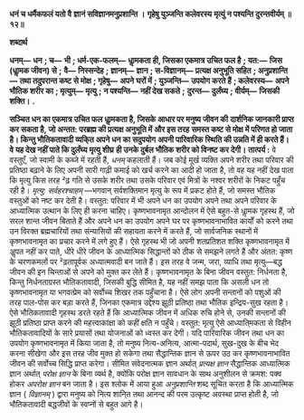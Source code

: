 **धनं च धर्मैकफलं यतो वै** **ज्ञानं सविज्ञानमनुप्रशान्ति ।** **गृहेषु युञ्जन्ति कलेवरस्य** **मृत्युं न पश्यन्ति दुरन्तवीर्यम् ॥ १२॥** 

**शब्दार्थ** 

**धनम्—** **धन** **; च—** **भी** **; धर्म-एक-फलम्—** **धाॢमकता ही, जिसका एकमात्र उचित फल है** **; यत:—** **जिस (धाॢमक जीवन) से** **;** **वै—** **निस्सन्देह** **; ज्ञानम्—** **ज्ञान** **; स-विज्ञानम्—** **प्रत्यक्ष अनुभूति सहित** **; अनुप्रशान्ति—** **तथा तदुपरान्त कष्ट से मोक्ष** **; गृहेषु—** **अपने** **घरों में** **; युञ्जन्ति—** **उपयोग करते हैं** **; कलेवरस्य—** **अपने भौतिक शरीर का** **; मृत्युम्—** **मृत्यु** **; न पश्यन्ति—** **नहीं देख सकते** **;** **दुरन्त—** **दुर्लंघ्य** **; वीर्यम्—** **जिसकी शक्ति।** **.** 

**सञ्चित धन का एकमात्र उचित फल धाॢमकता है, जिसके आधार पर मनुष्य जीवन की** **दार्शनिक जानकारी प्राप्त कर सकता है, जो अन्तत: परब्रह्म की प्रत्यक्ष अनुभूति में और इस तरह** **समस्त कष्ट से मोक्ष में परिणत हो जाता है। किन्तु भौतिकतावादी व्यकि्त अपने धन का सदुपयोग** **अपनी पारिवारिक स्थिति की उन्नति में ही करते हैं। वे यह देख नहीं पाते कि दुर्लंघ्य मृत्यु शीघ्र** **ही उनके दुर्बल भौतिक शरीर को विनष्ट कर देगी।** **तात्पर्य :** वे वस्तुएँ, जो स्वामी के कब्जे में रहती हैं, *धनम्* कहलाती हैं। जब कोई मूर्ख व्यक्ति अपने शरीर तथा परिवार की प्रतिष्ठा बढ़ाने के लिए अपनी सारी गाढ़ी कमाई को खर्च करने का आदी हो जाता है, तो वह यह नहीं देख पाता कि मृत्यु किस तरह ²ढ़ गति से उसके शरीर तथा उसके परिवार एवं मित्रों के नश्वर शरीरों के निकट पहुँच रही है। *मृत्यु: सर्वहरश्चाहम्* —भगवान् सर्वशक्तिमान मृत्यु के रूप में प्रकट होते हैं, जो समस्त भौतिक वस्तुओं को नष्ट कर देती है। वस्तुत: परिवार में भी अपने धन का उपयोग अपने तथा अपने परिवार के आध्यात्मिक उत्थान के लिए ही करना चाहिए। कृष्णभावनामृत आन्दोलन में ऐसे बहुत-से धाॢमक गृहस्थ हैं, जो सरल शान्त जीवन बिताते हैं और अपने धन का उपयोग अपने घर पर कृष्णभावनाभावित कार्यों को करने तथा उन विरक्त ब्रह्मचारियों तथा संन्यासियों की सहायता करने में करते हैं, जो सार्वजनिक स्थानों में कृष्णभावनामृत का प्रचार करने में लगे हुए हैं। ऐसे गृहस्थ भी जो अपनी शतप्रतिशत शक्ति कृष्णभावनामृत में अॢपत नहीं कर पाते, धीरे धीरे जीवन के आध्यात्मिक सिद्धान्तों को ठीक से समझने लगते हैं और अंतत: कृष्ण के चरणकमलों पर ²ढ़तापूर्वक अध्यात्मवादी बन जाते हैं। इस तरह वे जन्म, जरा, व्याधि तथा मृत्यु—बद्ध जीवन की इन चिन्ताओं से अपने को मुक्त कर लेते हैं। कृष्णभावनामृत के बिना जीवन वस्तुत: निर्धनता है, किन्तु निर्धनताग्रस्त भौतिकतावादी, जिसकी बुद्धि सीमित है, यह नहीं समझ पाता कि असली धन तो कृष्णभावनामृत या भगवत्प्रेम को सर्वोच्च शिखर तक पहुँचाना है। ऐसे लोग अपनी सन्तानों को पशुओं की तरह पाल-पोस कर बड़ा करते हैं, जिनका एकमात्र उद्देश्य झूठी प्रतिष्ठा तथा भौतिक इन्द्रिय-सुख रहता है। ऐसे भौतिकतावादी गृहस्थ डरते रहते हैं कि आध्यात्मिक जीवन में अधिक रुचि होने से, उनकी सन्तानों की झूठी प्रतिष्ठा प्राप्त करने की महत्त्वाकांक्षा को कहीं क्षति न पहुँचे। वस्तुत: मृत्यु ऐसे आध्याति्मकता से विहीन भौतिकतावादियों के सारे प्रयासों तथा योजनाओं को ध्वस्त कर देगी। यदि पारिवारिक जीवन तथा धन का उपयोग कृष्णभावनामृत में किया जाता है, तो मनुष्य नित्य-अनित्य, आत्मा-पदार्थ, सुख-दुख के बीच भेद करना सीखेगा और इस तरह जीव मुक्त हो सकेगा तथा सैद्धान्तिक ज्ञान से ऊपर उठ कर कृष्णभावनाभावित जीवन की सर्वोच्च सिद्धि प्राप्त करेगा। सीमित संवेदनात्मक ज्ञान अर्थात् *प्रत्यक्ष ज्ञान*  सैद्धान्तिक आध्यात्मिक ज्ञान अर्थात् *परोक्ष ज्ञान* के बिना व्यर्थ है, क्योंकि परोक्ष ज्ञान सावधान के साथ अनुशीलन से क्रमश: पक्व होकर *अपरोक्ष ज्ञान* बन जाता है। इस श्लोक में आया हुआ *अनुप्रशान्ति* शब्द सूचित करता है कि आध्यात्मिक ज्ञान ( *विज्ञानम्* ) द्वारा मनुष्य को नित्य शानि्त तथा आनन्द की परम उत्कृष्ट अवस्था प्राप्त होती है, जो भौतिकतावादी बद्धजीवों के स्वप्नों से बहुत आगे है।  